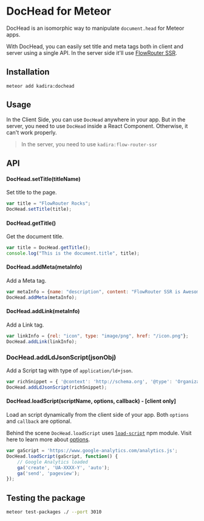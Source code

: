 # DocHead for Meteor

DocHead is an isomorphic way to manipulate `document.head` for Meteor apps.

With DocHead, you can easily set title and meta tags both in client and server using a single API. In the server side it'll use [FlowRouter SSR](https://github.com/kadirahq/flow-router/tree/ssr).

## Installation

~~~
meteor add kadira:dochead
~~~

## Usage

In the Client Side, you can use `DocHead` anywhere in your app. But in the server, you need to use `DocHead` inside a React Component. Otherwise, it can't work properly.

> In the server, you need to use `kadira:flow-router-ssr`

## API

#### DocHead.setTitle(titleName)

Set title to the page.

~~~js
var title = "FlowRouter Rocks";
DocHead.setTitle(title);
~~~

#### DocHead.getTitle()

Get the document title.

~~~js
var title = DocHead.getTitle();
console.log("This is the document.title", title);
~~~

#### DocHead.addMeta(metaInfo)

Add a Meta tag.

~~~js
var metaInfo = {name: "description", content: "FlowRouter SSR is Awesome"};
DocHead.addMeta(metaInfo);
~~~

#### DocHead.addLink(metaInfo)

Add a Link tag.

~~~js
var linkInfo = {rel: "icon", type: "image/png", href: "/icon.png"};
DocHead.addLink(linkInfo);
~~~

### DocHead.addLdJsonScript(jsonObj)

Add a Script tag with type of `application/ld+json`.

~~~js
var richSnippet = { '@context': 'http://schema.org', '@type': 'Organization', url: 'http://www.example.com', logo: 'http://www.example.com/images/logo.png' };
DocHead.addLdJsonScript(richSnippet);
~~~

#### DocHead.loadScript(scriptName, options, callback) - [client only]

Load an script dynamically from the client side of your app. Both `options` and `callback` are optional.

Behind the scene `DocHead.loadScript` uses [`load-script`](https://www.npmjs.com/package/load-script) npm module. Visit here to learn more about [options](https://www.npmjs.com/package/load-script#opts).

~~~js
var gaScript = 'https://www.google-analytics.com/analytics.js';
DocHead.loadScript(gaScript, function() {
    // Google Analytics loaded
    ga('create', 'UA-XXXX-Y', 'auto');
    ga('send', 'pageview');
});
~~~

## Testing the package
```sh
meteor test-packages ./ --port 3010
```
